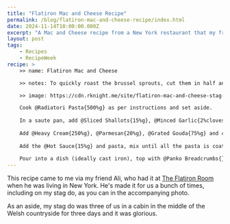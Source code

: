 ```yaml
---
title: "Flatiron Mac and Cheese Recipe"
permalink: /blog/flatiron-mac-and-cheese-recipe/index.html
date: 2024-11-14T10:00:00.000Z
excerpt: "A Mac and Cheese recipe from a New York restaurant that my friend got and gave to me and now I'm giving it to you"
layout: post
tags:
    - Recipes
    - RecipeWeek
recipe: >
    >> name: Flatiron Mac and Cheese

    >> notes: To quickly roast the brussel sprouts, cut them in half and drizzle in olive oil, then bung them in the over for 15-20 minutes. | The recipe calls for Radiatori pasta but I've used farfalle before and it works just as well.

    >> image: https://cdn.rknight.me/site/flatiron-mac-and-cheese-stag-do.jpg

    Cook @Radiatori Pasta{500%g} as per instructions and set aside.
        
    In a saute pan, add @Sliced Shallots{15%g}, @Minced Garlic{2%cloves}, @Calabrian Chiles{10%g}, @Halved and Pre-Roasted Brussel Sprouts{100%g}, cook for ~{1-2%minutes} on  medium/high heat.
        
    Add @Heavy Cream{250%g}, @Parmesan{20%g}, @Grated Gouda{75%g} and cook until the cheese melts.
        
    Add the @Hot Sauce{15%g} and pasta, mix until all the pasta is coated.
        
    Pour into a dish (ideally cast iron), top with @Panko Breadcrumbs{}, and bake for a few minutes until the cheese is bubbling.
---
```


This recipe came to me via my friend Ali, who had it at [The Flatiron Room](https://theflatironroom.com) when he was living in New York. He's made it for us a bunch of times, including on my stag do, as you can in the accompanying photo.

As an aside, my stag do was three of us in a cabin in the middle of the Welsh countryside for three days and it was glorious.